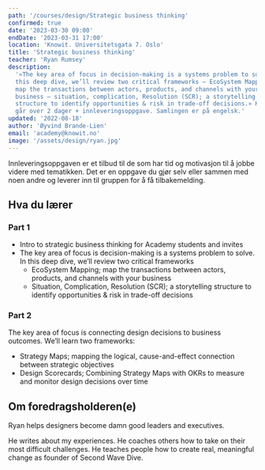 ```yaml
---
path: '/courses/design/Strategic business thinking'
confirmed: true
date: '2023-03-30 09:00'
endDate: '2023-03-31 17:00'
location: 'Knowit. Universitetsgata 7. Oslo'
title: 'Strategic business thinking'
teacher: 'Ryan Rumsey'
description:
  '«The key area of focus in decision-making is a systems problem to solve. In
  this deep dive, we’ll review two critical frameworks – EcoSystem Mapping;
  map the transactions between actors, products, and channels with your
  business – situation, complication, Resolution (SCR); a storytelling
  structure to identify opportunities & risk in trade-off decisions.» Kurset
  går over 2 dager + innleveringsoppgave. Samlingen er på engelsk.'
updated: '2022-08-18'
author: 'Øyvind Brande-Lien'
email: 'academy@knowit.no'
image: '/assets/design/ryan.jpg'
---
```


Innleveringsoppgaven er et tilbud til de som har tid og motivasjon til å jobbe
videre med tematikken. Det er en oppgave du gjør selv eller sammen med noen
andre og leverer inn til gruppen for å få tilbakemelding.

## Hva du lærer

### Part 1

- Intro to strategic business thinking for Academy students and invites
- The key area of focus is decision-making is a systems problem to solve. In
  this deep dive, we’ll review two critical frameworks
  - EcoSystem Mapping; map the transactions between actors, products, and
    channels with your business
  - Situation, Complication, Resolution (SCR); a storytelling structure to
    identify opportunities & risk in trade-off decisions

### Part 2

The key area of focus is connecting design decisions to business outcomes.
We’ll learn two frameworks:

- Strategy Maps; mapping the logical, cause-and-effect connection between
  strategic objectives
- Design Scorecards; Combining Strategy Maps with OKRs to measure and monitor
  design decisions over time

## Om foredragsholderen(e)

Ryan helps designers become damn good leaders and executives.

He writes about my experiences. He coaches others how to take on their most
difficult challenges. He teaches people how to create real, meaningful change
as founder of Second Wave Dive.
